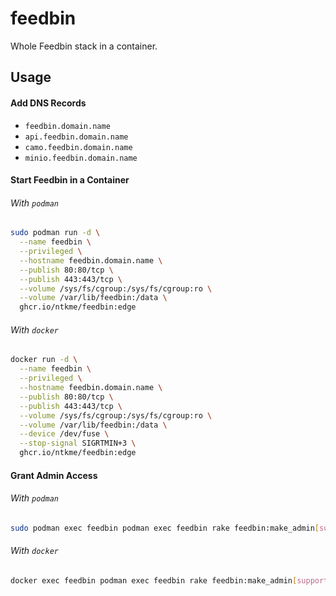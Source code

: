 # feedbin

Whole Feedbin stack in a container.

## Usage

#### Add DNS Records

- `feedbin.domain.name`
- `api.feedbin.domain.name`
- `camo.feedbin.domain.name`
- `minio.feedbin.domain.name`

#### Start Feedbin in a Container

###### With `podman`

``` sh
sudo podman run -d \
  --name feedbin \
  --privileged \
  --hostname feedbin.domain.name \
  --publish 80:80/tcp \
  --publish 443:443/tcp \
  --volume /sys/fs/cgroup:/sys/fs/cgroup:ro \
  --volume /var/lib/feedbin:/data \
  ghcr.io/ntkme/feedbin:edge
```

###### With `docker`

``` sh
docker run -d \
  --name feedbin \
  --privileged \
  --hostname feedbin.domain.name \
  --publish 80:80/tcp \
  --publish 443:443/tcp \
  --volume /sys/fs/cgroup:/sys/fs/cgroup:ro \
  --volume /var/lib/feedbin:/data \
  --device /dev/fuse \
  --stop-signal SIGRTMIN+3 \
  ghcr.io/ntkme/feedbin:edge
```

#### Grant Admin Access

###### With `podman`

``` sh
sudo podman exec feedbin podman exec feedbin rake feedbin:make_admin[support@feedbin.domain.name]
```

###### With `docker`

``` sh
docker exec feedbin podman exec feedbin rake feedbin:make_admin[support@feedbin.domain.name]
```
